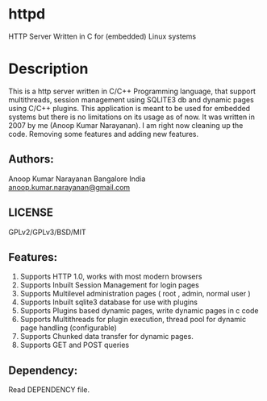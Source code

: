# httpd
HTTP Server Written in C for (embedded) Linux systems

# Description
This is a http server written in C/C++ Programming language, that support multithreads, session management using SQLITE3 db and dynamic pages using C/C++ plugins.
This application is meant to be used for embedded systems but there is no limitations on its usage as of now. 
It was written in 2007 by me (Anoop Kumar Narayanan). I am right now cleaning up the code. 
Removing some features and adding new features. 

Authors:
--------
Anoop Kumar Narayanan
Bangalore
India
anoop.kumar.narayanan@gmail.com

LICENSE
-------
GPLv2/GPLv3/BSD/MIT

Features:
---------
1. Supports HTTP 1.0, works with most modern browsers
2. Supports Inbuilt Session Management for login pages
3. Supports Multilevel administration pages ( root , admin, normal user )
4. Supports Inbuilt sqlite3 database for use with plugins
5. Supports Plugins based dynamic pages, write dynamic pages in c code
6. Supports Multithreads for plugin execution, thread pool for dynamic page handling (configurable)
7. Supports Chunked data transfer for dynamic pages.
8. Supports GET and POST queries


Dependency:
-----------
Read DEPENDENCY file.



